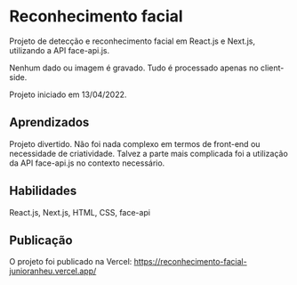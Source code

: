 # Reconhecimento facial

Projeto de detecção e reconhecimento facial em React.js e Next.js, utilizando a API face-api.js.

Nenhum dado ou imagem é gravado. Tudo é processado apenas no client-side.

Projeto iniciado em 13/04/2022.
## Aprendizados

Projeto divertido. Não foi nada complexo em termos de front-end ou necessidade de criatividade. Talvez a parte mais complicada foi a utilização da API face-api.js no contexto necessário.

## Habilidades
React.js, Next.js, HTML, CSS, face-api


## Publicação
O projeto foi publicado na Vercel:
https://reconhecimento-facial-junioranheu.vercel.app/
